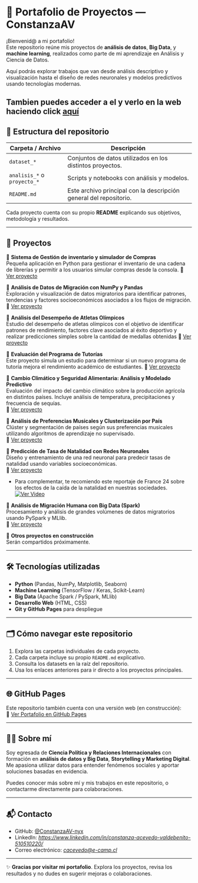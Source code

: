 # 🌟 Portafolio de Proyectos — ConstanzaAV

¡Bienvenid@ a mi portafolio!  
Este repositorio reúne mis proyectos de **análisis de datos**, **Big Data**, y **machine learning**, realizados como parte de mi aprendizaje en Análisis y Ciencia de Datos.

Aquí podrás explorar trabajos que van desde análisis descriptivo y visualización hasta el diseño de redes neuronales y modelos predictivos usando tecnologías modernas.

Tambien puedes acceder a el y verlo en la web haciendo click 
[aquí](https://constanzaav-nyx.github.io/Portafolio/) 
---

## 📂 Estructura del repositorio

| Carpeta / Archivo | Descripción |
|------------------|-------------|
| `dataset_*` | Conjuntos de datos utilizados en los distintos proyectos. |
| `analisis_*` o `proyecto_*` | Scripts y notebooks con análisis y modelos. |
| `README.md` | Este archivo principal con la descripción general del repositorio. |

Cada proyecto cuenta con su propio **README** explicando sus objetivos, metodología y resultados.

---

## 🚀 Proyectos 

🔹 **Sistema de Gestión de inventario y simulador de Compras**  
Pequeña aplicación en Python para gestionar el inventario de una cadena de librerías y permitir a los usuarios simular compras desde la consola.
📄 [Ver proyecto](https://github.com/ConstanzaAV-nyx/Portafolio/tree/main/Proyectos/1.Sistema-gestion)

🔹 **Análisis de Datos de Migración con NumPy y Pandas**  
Exploración y visualización de datos migratorios para identificar patrones, tendencias y factores socioeconómicos asociados a los flujos de migración.  
📄 [Ver proyecto](https://github.com/ConstanzaAV-nyx/Portafolio/tree/main/Proyectos/2.Analisis-migracion)

🔹 **Análisis del Desempeño de Atletas Olímpicos**  
Estudio del desempeño de atletas olímpicos con el objetivo de identificar patrones de rendimiento, factores clave asociados al éxito deportivo y realizar predicciones simples sobre la cantidad de medallas obtenidas
📄 [Ver proyecto](https://github.com/ConstanzaAV-nyx/Portafolio/tree/main/Proyectos/3.Desempeno-atletasolimpicos)

🔹 **Evaluación del Programa de Tutorías**  
Este proyecto simula un estudio para determinar si un nuevo programa de tutoría mejora el rendimiento académico de estudiantes.
📄 [Ver proyecto](https://github.com/ConstanzaAV-nyx/Portafolio/tree/main/Proyectos/4.Evaluacion-programa-tutorias)

🔹 **Cambio Climático y Seguridad Alimentaria: Análisis y Modelado Predictivo**  
Evaluación del impacto del cambio climático sobre la producción agrícola en distintos países. Incluye análisis de temperatura, precipitaciones y frecuencia de sequías.  
📄 [Ver proyecto](https://github.com/ConstanzaAV-nyx/Portafolio/tree/main/Proyectos/5.Clima-produccion-agricola)

🔹 **Análisis de Preferencias Musicales y Clusterización por País**  
Clúster y segmentación de países según sus preferencias musicales utilizando algoritmos de aprendizaje no supervisado.  
📄 [Ver proyecto](https://github.com/ConstanzaAV-nyx/Portafolio/tree/main/Proyectos/6.Preferencias-musicales)

🔹 **Predicción de Tasa de Natalidad con Redes Neuronales**  
Diseño y entrenamiento de una red neuronal para predecir tasas de natalidad usando variables socioeconómicas.  
📄 [Ver proyecto](https://github.com/ConstanzaAV-nyx/Portafolio/tree/main/Proyectos/7.Tasa-natalidad-redes-neuronales)
- Para complementar, te recomiendo este reportaje de France 24 sobre los efectos de la caída de la natalidad en nuestras sociedades.
[![Ver Video](https://img.youtube.com/vi/HFfcW_qX-9s/0.jpg)](https://www.youtube.com/watch?v=HFfcW_qX-9s)


🔹 **Análisis de Migración Humana con Big Data (Spark)**  
Procesamiento y análisis de grandes volúmenes de datos migratorios usando PySpark y MLlib.  
📄 [Ver proyecto](https://github.com/ConstanzaAV-nyx/Portafolio/tree/main/Proyectos/Big-data-migracion)

🔹 **Otros proyectos en construcción**  
Serán compartidos próximamente.

---

## 🛠 Tecnologías utilizadas

- **Python** (Pandas, NumPy, Matplotlib, Seaborn)
- **Machine Learning** (TensorFlow / Keras, Scikit-Learn)
- **Big Data** (Apache Spark / PySpark, MLlib)
- **Desarrollo Web** (HTML, CSS)
- **Git y GitHub Pages** para despliegue

---

## 🗂 Cómo navegar este repositorio

1. Explora las carpetas individuales de cada proyecto.  
2. Cada carpeta incluye su propio `README.md` explicativo.  
3. Consulta los datasets en la raíz del repositorio.  
4. Usa los enlaces anteriores para ir directo a los proyectos principales.

---

## 🌐 GitHub Pages

Este repositorio también cuenta con una versión web (en construcción):  
🔗 [Ver Portafolio en GitHub Pages](https://constanzaav-nyx.github.io/Portafolio)

---

## 👩‍💻 Sobre mí

Soy egresada de **Ciencia Política y Relaciones Internacionales** con formación en **análisis de datos y Big Data**, **Storytelling y Marketing Digital**. Me apasiona utilizar datos para entender fenómenos sociales y aportar soluciones basadas en evidencia.

Puedes conocer más sobre mí y mis trabajos en este repositorio, o contactarme directamente para colaboraciones.

---

## 📬 Contacto

- GitHub: [@ConstanzaAV-nyx](https://github.com/ConstanzaAV-nyx)
- LinkedIn: *https://www.linkedin.com/in/constanza-acevedo-valdebenito-510510220/*
- Correo electrónico: *cacevedo@e-camp.cl*

---

✨ **Gracias por visitar mi portafolio**. Explora los proyectos, revisa los resultados y no dudes en sugerir mejoras o colaboraciones.

